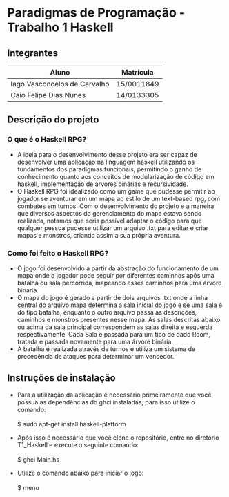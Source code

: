 # Paradigmas de Programação - Trabalho 1 Haskell

## Integrantes

|Aluno| Matrícula|
|  -- |    --    |
|Iago Vasconcelos de Carvalho| 15/0011849|
|Caio Felipe Dias Nunes      | 14/0133305|

## Descrição do projeto

### O que é o Haskell RPG?

- A ideia para o desenvolvimento desse projeto era ser capaz de desenvolver uma
aplicação na linguagem haskell utilizando os fundamentos dos paradigmas
funcionais, permitindo o ganho de conhecimento quanto aos conceitos de modularização
de código em haskell, implementação de árvores binárias e recursividade.
- O Haskell RPG foi idealizado como um game que pudesse permitir ao jogador
se aventurar em um mapa ao estilo de um text-based rpg, com combates em turnos.
Com o desenvolvimento do projeto e a maneira que diversos aspectos do
gerenciamento do mapa estava sendo realizada, notamos que seria possível adaptar
o código para que qualquer pessoa pudesse utilizar um arquivo .txt para editar
e criar mapas e monstros, criando assim a sua própria aventura.

### Como foi feito o Haskell RPG?

- O jogo foi desenvolvido a partir da abstração do funcionamento de um mapa onde
o jogador pode seguir por diferentes caminhos  após uma batalha ou sala percorrida, mapeando esses caminhos para uma árvore binária.
- O mapa do jogo é gerado a partir de dois arquivos .txt onde a linha central do arquivo mapa determina a sala inicial do jogo e se uma sala é do tipo batalha, enquanto o outro arquivo passa as descrições, caminhos e monstros
presentes nesse mapa. As salas descritas abaixo ou acima da sala principal correspondem as salas direita e esquerda respectivamente. Cada Sala é passada para um tipo de dado Room, tratada e passada novamente para uma árvore binária.
- A batalha é realizada através de turnos e utiliza um sistema de precedência de ataques para determinar um vencedor.

## Instruções de instalação

- Para a utilização da aplicação é necessário
primeiramente que você possua as dependências do ghci instaladas,
para isso utilize o comando: <br><br>
  $ sudo apt-get install haskell-platform

- Após isso é necessário que vocẽ clone o repositório, entre no diretório T1_Haskell e execute o seguinte comando: <br><br>
  $ ghci Main.hs

- Utilize o comando abaixo para iniciar o jogo:<br><br>
  $ menu
